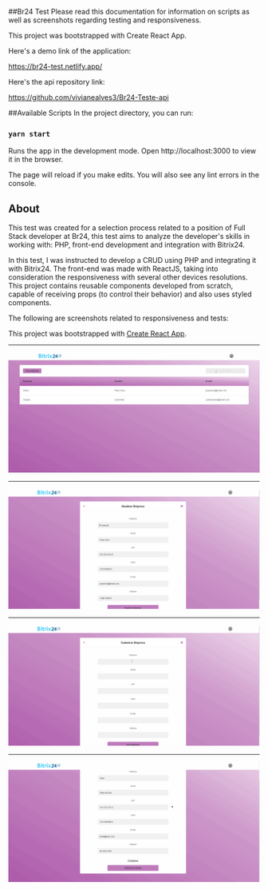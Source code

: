 ##Br24 Test
Please read this documentation for information on scripts as well as screenshots regarding testing and responsiveness.

This project was bootstrapped with Create React App.

Here's a demo link of the application:

https://br24-test.netlify.app/

Here's the api repository link:

https://github.com/vivianealves3/Br24-Teste-api

##Available Scripts
In the project directory, you can run:

### `yarn start`

Runs the app in the development mode.
Open http://localhost:3000 to view it in the browser.

The page will reload if you make edits.
You will also see any lint errors in the console.

## About
This test was created for a selection process related to a position of Full Stack developer at Br24, this test aims to analyze the developer's skills in working with: PHP, front-end development and integration with Bitrix24.

In this test, I was instructed to develop a CRUD using PHP and integrating it with Bitrix24. The front-end was made with ReactJS, taking into consideration the responsiveness with several other devices resolutions. This project contains reusable components developed from scratch, capable of receiving props (to control their behavior) and also uses styled components.

The following are screenshots related to responsiveness and tests:


This project was bootstrapped with [Create React App](https://github.com/facebook/create-react-app).
___
![Alt text](/src/assets/readme/1.gif)
___
![Alt text](/src/assets/readme/2.gif)
___
![Alt text](/src/assets/readme/3.gif)
___
![Alt text](/src/assets/readme/4.gif)
